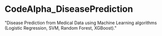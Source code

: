 # CodeAlpha_DiseasePrediction
"Disease Prediction from Medical Data using Machine Learning algorithms (Logistic Regression, SVM, Random Forest, XGBoost)."
